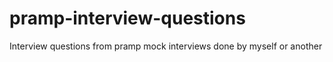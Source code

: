 # pramp-interview-questions
Interview questions  from pramp mock interviews done by myself or another
